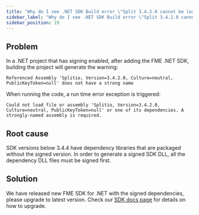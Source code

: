 ```yaml
---
title: "Why do I see .NET SDK Build error \"Split 3.4.2.0 cannot be loaded since it needs a strongly-named assembly\"?"
sidebar_label: "Why do I see .NET SDK Build error \"Split 3.4.2.0 cannot be loaded since it needs a strongly-named assembly\"?"
sidebar_position: 19
---
```


<p>
  <button hidden style={{borderRadius:'8px', border:'1px', fontFamily:'Courier New', fontWeight:'800', textAlign:'left'}}> help.split.io link: https://help.split.io/hc/en-us/articles/360018335892-Why-do-I-see-NET-SDK-Build-error-Split-3-4-2-0-cannot-be-loaded-since-it-needs-a-strongly-named-assembly </button>
</p>

## Problem

In a .NET project that has signing enabled, after adding the FME .NET SDK, building the project will generate the warning:
```
Referenced Assembly 'Splitio, Version=3.4.2.0, Culture=neutral, PublicKeyToken=null' does not have a strong name
```

When running the code, a run time error exception is triggered:
```
Could not load file or assembly 'Splitio, Version=3.4.2.0, Culture=neutral, PublicKeyToken=null' or one of its dependencies. A strongly-named assembly is required.
```

## Root cause

SDK versions below 3.4.4 have dependency libraries that are packaged without the signed version. In order to generate a signed SDK DLL, all the dependency DLL files must be signed first.

## Solution

We have released new FME SDK for .NET with the signed dependencies, please upgrade to latest version.  Check our [SDK docs page](https://docs.split.io/docs/net-sdk-overview) for details on how to upgrade.